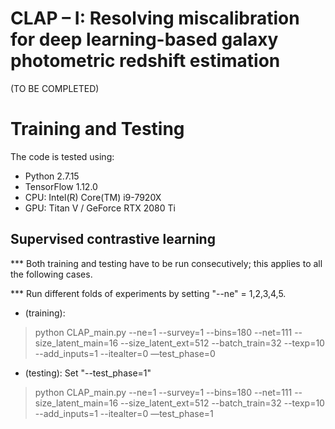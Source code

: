 # CLAP – I: Resolving miscalibration for deep learning-based galaxy photometric redshift estimation

(TO BE COMPLETED)


# Training and Testing

The code is tested using: 
- Python 2.7.15
- TensorFlow 1.12.0
- CPU: Intel(R) Core(TM) i9-7920X
- GPU: Titan V / GeForce RTX 2080 Ti


## Supervised contrastive learning

*** Both training and testing have to be run consecutively; this applies to all the following cases.

*** Run different folds of experiments by setting "--ne" = 1,2,3,4,5.

- (training):
> python CLAP_main.py --ne=1 --survey=1 --bins=180 --net=111 --size_latent_main=16 --size_latent_ext=512 --batch_train=32 --texp=10 --add_inputs=1 --itealter=0 —test_phase=0

- (testing):
Set "--test_phase=1"
> python CLAP_main.py --ne=1 --survey=1 --bins=180 --net=111 --size_latent_main=16 --size_latent_ext=512 --batch_train=32 --texp=10 --add_inputs=1 --itealter=0 —test_phase=1
